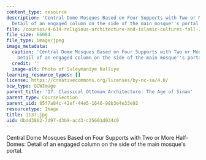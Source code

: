 ```yaml
---
content_type: resource
description: 'Central Dome Mosques Based on Four Supports with Two or More Half-Domes:
  Detail of an engaged column on the side of the main mosque''s portal.'
file: /courses/4-614-religious-architecture-and-islamic-cultures-fall-2002/dbdd38627d97d3b9acd3c25601d034c0_1137.jpg
file_size: 66084
file_type: image/jpeg
image_metadata:
  caption: 'Central Dome Mosques Based on Four Supports with Two or More Half-Domes:
    Detail of an engaged column on the side of the main mosque''s portal.'
  credit: ''
  image-alt: Photo of Suleymaniye Kulliye
learning_resource_types: []
license: https://creativecommons.org/licenses/by-nc-sa/4.0/
ocw_type: OCWImage
parent_title: '17. Classical Ottoman Architecture: The Age of Sinan'
parent_type: CourseSection
parent_uid: 85f7a84c-42ef-44e5-1640-98b3e4e33e92
resourcetype: Image
title: 1137.jpg
uid: dbdd3862-7d97-d3b9-acd3-c25601d034c0
---
```

Central Dome Mosques Based on Four Supports with Two or More Half-Domes: Detail of an engaged column on the side of the main mosque's portal.